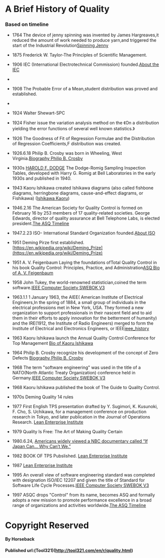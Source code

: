 # A Brief History of Quality
### Based on timeline
* 1764 The device of jenny spinning was invented by James Hargreaves,it reduced the amount of work needed to produce yarn,and triggered the start of the Industrial Revolution[Spinning Jenny](https://en.wikipedia.org/wiki/Spinning_jenny)

* 1875 Frederick W. Taylor-The Principles of Scientific Management.

* 1906 IEC (International Electrotechnical Commission) founded.[About the IEC](http://www.iec.ch/about/)
* 
* 1908 The Probable Error of a Mean,student distribution was proved and established.
* 
* 1924 Walter Shewart-SPC
* 1924 Fisher issue the variation analysis method on the 《On a distribution yielding the error functions of several well known statistics.》
* 1926 The Goodness of Fit of Regression Formulae and the Distribution of Regression Coefficients,F distribution was created.
* 1926.6.18 Philip B. Crosby was born in Wheeling, West Virginia.[Biography Philip B. Crosby](http://www.philipcrosby.com/25years/crosby.html)
* 1930s [HAROLD F. DODGE](https://asq.org/about-asq/honorary-members/dodge#:~:text=Sampling%20was%20his%20forte%2C%20simplicity%20his%20creed%20Harold,a%20scientific%20basis%20in%20terms%20of%20controllable%20risks.) The Dodge-Romig Sampling Inspection Tables, developed with Harry G. Romig  at Bell Laboratories in the early 1930s and published in 1940.
* 1943 Kaoru Ishikawa created Ishikawa diagrams (also called fishbone diagrams, herringbone diagrams, cause-and-effect diagrams, or Fishikawa) ([Ishikawa Kaoru](https://en.wikipedia.org/wiki/Kaoru_Ishikawa))

* 1946.2.16 The American Society for Quality Control is formed on February 16 by 253 members of 17 quality-related societies. George Edwards, director of quality assurance at Bell Telephone Labs, is elected president.[The ASQ Timeline](http://asq.org/about-asq/who-we-are/timeline.html)

* 1947.2.23 ISO- International Standard Organization founded.[About ISO](http://www.iso.org/iso/home/about.htm)

* 1951 Deming Pirze first established. [https://en.wikipedia.org/wiki/Deming_Prize](https://en.wikipedia.org/wiki/Deming_Prize)

* 1951 A. V. Feigenbaum Laying the foundations ofTotal Quality Control in his book Quality Control: Principles, Practice, and Administration[ASQ Bio of A. V. Feigenbaum](http://asq.org/about-asq/who-we-are/bio_feigen.html)

* 1958 John Tukey, the world-renowned statistician,coined the term software.[IEEE Computer Society SWEBOK V3](https://www.computer.org/web/swebok)

* 1963.1.1 1 January 1963, the AIEE( American Institute of Electrical Engineers,In the spring of 1884, a small group of individuals in the electrical professions met in New York, USA. They formed a new organization to support professionals in their nascent field and to aid them in their efforts to apply innovation for the betterment of humanity) and the IRE(1912, the Institute of Radio Engineers) merged to form the Institute of Electrical and Electronics Engineers, or IEEE[ieee_history](https://www.ieee.org/about/ieee_history.html)

* 1963 Kaoru Ishikawa launch the Annual Quality Control Conference for Top Management [Bio of Kaoru Ishikawa](http://asq.org/about-asq/who-we-are/bio_ishikawa.html)

* 1964 Philip B. Crosby recognize his development of the concept of Zero Defects [Biography Philip B. Crosby](http://www.philipcrosby.com/25years/crosby.html)

* 1968 The term "software engineering" was used in the title of a NATO(North Atlantic Treaty Organization) conference held in Germany.[IEEE Computer Society SWEBOK V3](https://www.computer.org/web/swebok)

* 1968 Kaoru Ishikawa published the book of The Guide to Quality Control.

* 1970s Deming Quality 14 rules

* 1977 First English TPS presentation drafted by Y. Sugimori, K. Kusunoki, F. Cho, S. Uchikawa, for a management conference on production research in Tokyo, and later publication in the Journal of Operations Research. [Lean Enterprise Institute](http://www.lean.org/WhatsLean/Timeline.cfm)

* 1979 Quality Is Free: The Art of Making Quality Certain

* 1980.6.24, [Americans widely viewed a NBC documentary called “If Japan Can… Why Can’t We.” ](https://www.deming.org/content/if-japan-canwhy-cant-we)

* 1982 BOOK OF TPS Pubslished. [Lean Enterprise Institute](http://www.lean.org/WhatsLean/Timeline.cfm)

* 1987 [Lean Enterprise Institute](http://www.lean.org/WhatsLean/Timeline.cfm)

* 1995 An overall view of software engineering standard was completed with designation ISO/IEC 12207 and given the title of Standard for Software Life Cycle Processes.[IEEE Computer Society SWEBOK V3](https://www.computer.org/web/swebok)

* 1997 ASQC drops "Control" from its name, becomes ASQ and formally adopts a new mission to promote performance excellence in a broad range of organizations and activities worldwide.[The ASQ Timeline](http://asq.org/about-asq/who-we-are/timeline.html)



# Copyright Reserved
#### By Horseback
#### Published url:(Tool321)(http://tool321.com/en/r/quality.html)
